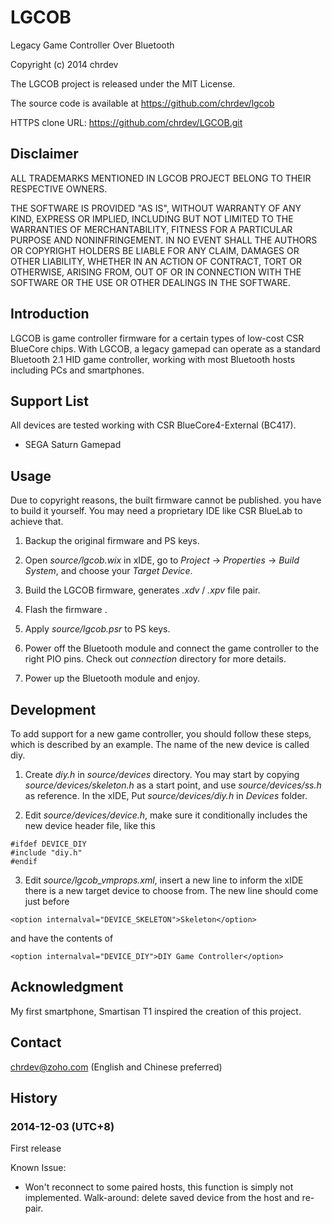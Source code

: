 LGCOB
=====

Legacy Game Controller Over Bluetooth

Copyright (c) 2014 chrdev

The LGCOB project is released under the MIT License.

The source code is available at
https://github.com/chrdev/lgcob

HTTPS clone URL:
https://github.com/chrdev/LGCOB.git

## Disclaimer

ALL TRADEMARKS MENTIONED IN LGCOB PROJECT BELONG TO THEIR RESPECTIVE OWNERS.

THE SOFTWARE IS PROVIDED "AS IS", WITHOUT WARRANTY OF ANY KIND, EXPRESS OR
IMPLIED, INCLUDING BUT NOT LIMITED TO THE WARRANTIES OF MERCHANTABILITY,
FITNESS FOR A PARTICULAR PURPOSE AND NONINFRINGEMENT. IN NO EVENT SHALL THE
AUTHORS OR COPYRIGHT HOLDERS BE LIABLE FOR ANY CLAIM, DAMAGES OR OTHER
LIABILITY, WHETHER IN AN ACTION OF CONTRACT, TORT OR OTHERWISE, ARISING FROM,
OUT OF OR IN CONNECTION WITH THE SOFTWARE OR THE USE OR OTHER DEALINGS IN THE
SOFTWARE.

## Introduction

LGCOB is game controller firmware for a certain types of low-cost CSR BlueCore chips. With LGCOB, a legacy gamepad can operate as a standard Bluetooth 2.1 HID game controller, working with most Bluetooth hosts including PCs and smartphones.

## Support List

All devices are tested working with CSR BlueCore4-External (BC417).

- SEGA Saturn Gamepad

## Usage

Due to copyright reasons, the built firmware cannot be published. you have to build it yourself. You may need a proprietary IDE like CSR BlueLab to achieve that.

1. Backup the original firmware and PS keys.

2. Open *source/lgcob.wix* in xIDE, go to *Project* -> *Properties* -> *Build System*, and choose your *Target Device*.

3. Build the LGCOB firmware, generates *.xdv* / *.xpv* file pair.

4. Flash the firmware .

5. Apply *source/lgcob.psr* to PS keys.

6. Power off the Bluetooth module and connect the game controller to the right PIO pins. Check out *connection* directory for more details.

7. Power up the Bluetooth module and enjoy.

## Development

To add support for a new game controller, you should follow these steps, which is  described by an example. The name of the new device is called diy.

1. Create *diy.h* in *source/devices* directory. You may start by copying *source/devices/skeleton.h* as a start point, and use *source/devices/ss.h* as reference. In the xIDE, Put *source/devices/diy.h* in *Devices* folder. 

2. Edit *source/devices/device.h*, make sure it conditionally includes the new device header file, like this
```
#ifdef DEVICE_DIY
#include "diy.h"
#endif
```

3. Edit *source/lgcob_vmprops.xml*, insert a new line to inform the xIDE there is a new target device to choose from. The new line should come just before
```
<option internalval="DEVICE_SKELETON">Skeleton</option>
```
and have the contents of
```
<option internalval="DEVICE_DIY">DIY Game Controller</option>
```

## Acknowledgment

My first smartphone, Smartisan T1 inspired the creation of this project.

## Contact

chrdev@zoho.com
(English and Chinese preferred)

## History

### 2014-12-03 (UTC+8)

First release

Known Issue:

- Won't reconnect to some paired hosts, this function is simply not implemented. Walk-around: delete saved device from  the host and re-pair. 
